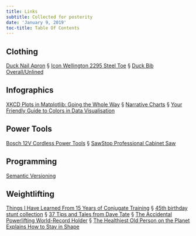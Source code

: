 ```yaml
---
title: Links
subtitle: Collected for posterity
date: 'January 9, 2019'
toc-title: Table Of Contents
---
```


## Clothing

[Duck Nail Apron](http://www.carhartt.com/products/Duck-Nail-Apron-A09) <span class="danger">&sect;</span> [Icon Wellington 2295 Steel Toe](http://www.drmartens.com/us/p/industrial-boots-greenland-icon-2295) <span class="danger">&sect;</span> [Duck Bib Overall/Unlined](http://www.carhartt.com/products/carhartt-bib-overalls/Duck-Bib-Overall-Unlined-R01)

## Infographics

[XKCD Plots in Matplotlib: Going the Whole Way](http://jakevdp.github.io/blog/2013/07/10/XKCD-plots-in-matplotlib/) <span class="danger">&sect;</span> [Narrative Charts](https://github.com/abcnews/d3-layout-narrative) <span class="danger">&sect;</span> [Your Friendly Guide to Colors in Data Visualisation](http://lisacharlotterost.github.io/2016/04/22/Colors-for-DataVis/)

## Power Tools

[Bosch 12V Cordless Power Tools](https://www.boschtools.com/us/en/boschtools-ocs/cordless-power-tools-28844-c/) <span class="danger">&sect;</span> [SawStop Professional Cabinet Saw](http://www.sawstop.com/table-saws/by-model/professional-cabinet-saw#overview)

## Programming

[Semantic Versioning](http://semver.org/)

## Weightlifting

[Things I Have Learned From 15 Years of Conjugate Training](http://www.elitefts.com/education/things-i-have-learned-from-15-years-of-conjugate-training/) <span class="danger">&sect;</span> [45th birthday stunt collection](https://vimeo.com/5582176) <span class="danger">&sect;</span> [37 Tips and Tales from Dave Tate](https://www.t-nation.com/training/37-tips-and-tales-from-dave-tate) <span class="danger">&sect;</span> [The Accidental Powerlifting World-Record Holder](http://www.newyorker.com/news/sporting-scene/the-accidental-weight-lifting-world-record-holder) <span class="danger">&sect;</span> [The Healthiest Old Person on the Planet Explains How to Stay in Shape](http://www.vice.com/read/charles-eugster-fittest-oap-on-planet)
